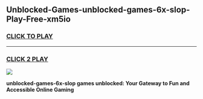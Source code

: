 
## Unblocked-Games-unblocked-games-6x-slop-Play-Free-xm5io
<h3>
<a href="https://premium76.site?title=unblocked-games-6x-slop&ref=15A">CLICK TO PLAY</a></h3>
<hr>

<h3>
<a href="https://premium76.site?title=unblocked-games-6x-slop&ref=15A">CLICK 2 PLAY</a>
  
</h3>

<a href="https://premium76.site?title=unblocked-games-6x-slop&ref=15A"><img src="https://clearcache.store/games.png"></a>


**unblocked-games-6x-slop games unblocked: Your Gateway to Fun and Accessible Online Gaming**
